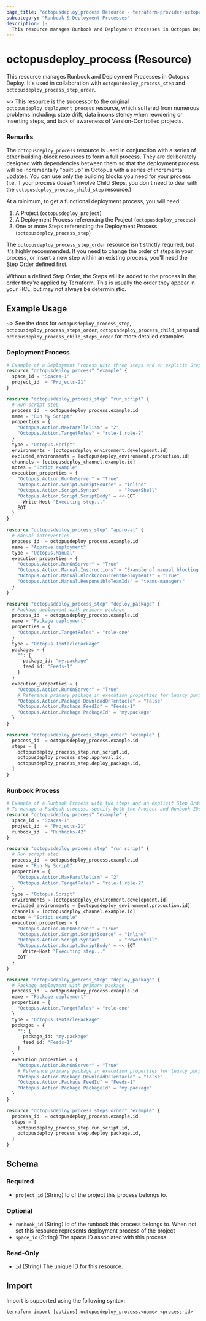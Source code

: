 ```yaml
---
page_title: "octopusdeploy_process Resource - terraform-provider-octopusdeploy"
subcategory: "Runbook & Deployment Processes"
description: |-
  This resource manages Runbook and Deployment Processes in Octopus Deploy. It's used in collaboration with octopusdeploy_process_step and octopusdeploy_process_step_order.
---
```


# octopusdeploy_process (Resource)

This resource manages Runbook and Deployment Processes in Octopus Deploy. It's used in collaboration with `octopusdeploy_process_step` and `octopusdeploy_process_step_order`.

~> This resource is the successor to the original `octopusdeploy_deployment_process` resource, which suffered from numerous problems including: state drift, data inconsistency when reordering or inserting steps, and lack of awareness of Version-Controlled projects.

### Remarks

The `octopusdeploy_process` resource is used in conjunction with a series of other building-block resources to form a full process. They are deliberately designed with dependencies between them so that the deployment process will be incrementally "built up" in Octopus with a series of incremental updates. You can use only the building blocks you need for your process (i.e. if your process doesn't involve Child Steps, you don't need to deal with the `octopusdeploy_process_child_step` resource.)

At a minimum, to get a functional deployment process, you will need:

1. A Project (`octopusdeploy_project`)
1. A Deployment Process referencing the Project (`octopusdeploy_process`)
1. One or more Steps referencing the Deployment Process (`octopusdeploy_process_step`)

The `octopusdeploy_process_step_order` resource isn't strictly required, but it's highly recommended. If you need to change the order of steps in your process, or insert a new step within an existing process, you'll need the Step Order defined first.

Without a defined Step Order, the Steps will be added to the process in the order they're applied by Terraform. This is usually the order they appear in your HCL, but may not always be deterministic. 

## Example Usage
~> See the docs for `octopusdeploy_process_step`, `octopusdeploy_process_steps_order`, `octopusdeploy_process_child_step` and `octopusdeploy_process_child_steps_order` for more detailed examples.

### Deployment Process
```terraform
# Example of a Deployment Process with three steps and an explicit Step Order
resource "octopusdeploy_process" "example" {
  space_id = "Spaces-1"
  project_id  = "Projects-21"
}

resource "octopusdeploy_process_step" "run_script" {
  # Run script step
  process_id  = octopusdeploy_process.example.id  
  name = "Run My Script"
  properties = {
    "Octopus.Action.MaxParallelism" = "2"
    "Octopus.Action.TargetRoles" = "role-1,role-2"
  }
  type = "Octopus.Script"
  environments = [octopusdeploy_environment.development.id]
  excluded_environments = [octopusdeploy_environment.production.id]
  channels = [octopusdeploy_channel.example.id]
  notes = "Script example"
  execution_properties = {
    "Octopus.Action.RunOnServer" = "True"
    "Octopus.Action.Script.ScriptSource" = "Inline"
    "Octopus.Action.Script.Syntax"       = "PowerShell"
    "Octopus.Action.Script.ScriptBody" = <<-EOT
      Write-Host "Executing step..."
    EOT
  }
}

resource "octopusdeploy_process_step" "approval" {
  # Manual intervention
  process_id  = octopusdeploy_process.example.id
  name = "Approve deployment"
  type = "Octopus.Manual"
  execution_properties = {
    "Octopus.Action.RunOnServer" = "True"
    "Octopus.Action.Manual.Instructions" = "Example of manual blocking step"
    "Octopus.Action.Manual.BlockConcurrentDeployments" = "True"
    "Octopus.Action.Manual.ResponsibleTeamIds" = "teams-managers"
  }
}

resource "octopusdeploy_process_step" "deploy_package" {
  # Package deployment with primary package
  process_id  = octopusdeploy_process.example.id
  name = "Package deployment"
  properties = {
    "Octopus.Action.TargetRoles" = "role-one"
  }
  type = "Octopus.TentaclePackage"
  packages = {
    "": {
      package_id: "my.package"
      feed_id: "Feeds-1"
    }
  }
  execution_properties = {
    "Octopus.Action.RunOnServer" = "True"    
    # Reference primary package in execution properties for legacy purposes
    "Octopus.Action.Package.DownloadOnTentacle" = "False"
    "Octopus.Action.Package.FeedId" = "Feeds-1"
    "Octopus.Action.Package.PackageId" = "my.package"
  }
}

resource "octopusdeploy_process_steps_order" "example" {
  process_id  = octopusdeploy_process.example.id
  steps = [
    octopusdeploy_process_step.run_script.id,
    octopusdeploy_process_step.approval.id,
    octopusdeploy_process_step.deploy_package.id,
  ]
}
```

### Runbook Process
```terraform
# Example of a Runbook Process with two steps and an explicit Step Order
# To manage a Runbook process, specify both the Project and Runbook IDs (usually via Terraform resource references)
resource "octopusdeploy_process" "example" {
  space_id = "Spaces-1"
  project_id  = "Projects-21"
  runbook_id  = "Runbooks-42"
}

resource "octopusdeploy_process_step" "run_script" {
  # Run script step
  process_id  = octopusdeploy_process.example.id  
  name = "Run My Script"
  properties = {
    "Octopus.Action.MaxParallelism" = "2"
    "Octopus.Action.TargetRoles" = "role-1,role-2"
  }
  type = "Octopus.Script"
  environments = [octopusdeploy_environment.development.id]
  excluded_environments = [octopusdeploy_environment.production.id]
  channels = [octopusdeploy_channel.example.id]
  notes = "Script example"
  execution_properties = {
    "Octopus.Action.RunOnServer" = "True"
    "Octopus.Action.Script.ScriptSource" = "Inline"
    "Octopus.Action.Script.Syntax"       = "PowerShell"
    "Octopus.Action.Script.ScriptBody" = <<-EOT
      Write-Host "Executing step..."
    EOT
  }
}

resource "octopusdeploy_process_step" "deploy_package" {
  # Package deployment with primary package
  process_id  = octopusdeploy_process.example.id
  name = "Package deployment"
  properties = {
    "Octopus.Action.TargetRoles" = "role-one"
  }
  type = "Octopus.TentaclePackage"
  packages = {
    "": {
      package_id: "my.package"
      feed_id: "Feeds-1"
    }
  }
  execution_properties = {
    "Octopus.Action.RunOnServer" = "True"    
    # Reference primary package in execution properties for legacy purposes
    "Octopus.Action.Package.DownloadOnTentacle" = "False"
    "Octopus.Action.Package.FeedId" = "Feeds-1"
    "Octopus.Action.Package.PackageId" = "my.package"
  }
}

resource "octopusdeploy_process_steps_order" "example" {
  process_id  = octopusdeploy_process.example.id
  steps = [
    octopusdeploy_process_step.run_script.id,
    octopusdeploy_process_step.deploy_package.id,
  ]
}
```

<!-- schema generated by tfplugindocs -->
## Schema

### Required

- `project_id` (String) Id of the project this process belongs to.

### Optional

- `runbook_id` (String) Id of the runbook this process belongs to. When not set this resource represents deployment process of the project
- `space_id` (String) The space ID associated with this process.

### Read-Only

- `id` (String) The unique ID for this resource.

## Import

Import is supported using the following syntax:

```shell
terraform import [options] octopusdeploy_process.<name> <process-id>
```
